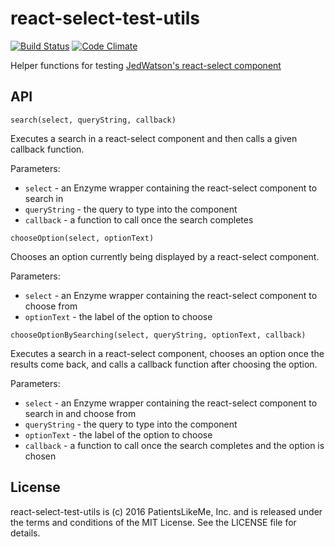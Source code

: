 # react-select-test-utils

[![Build Status](https://travis-ci.org/patientslikeme/react-select-test-utils.svg?branch=master)](https://travis-ci.org/patientslikeme/react-select-test-utils)
[![Code Climate](https://codeclimate.com/repos/583c5ccd17469900810001e3/badges/953c521a770b5fc9e7bc/gpa.svg)](https://codeclimate.com/repos/583c5ccd17469900810001e3/feed)

Helper functions for testing [JedWatson's react-select component](https://github.com/JedWatson/react-select)

## API

`search(select, queryString, callback)`

Executes a search in a react-select component and then calls a given callback function.

Parameters:

* `select` - an Enzyme wrapper containing the react-select component to search in
* `queryString` - the query to type into the component
* `callback` - a function to call once the search completes

`chooseOption(select, optionText)`

Chooses an option currently being displayed by a react-select component.

Parameters:

* `select` - an Enzyme wrapper containing the react-select component to choose from
* `optionText` - the label of the option to choose

`chooseOptionBySearching(select, queryString, optionText, callback)`

Executes a search in a react-select component, chooses an option once the results come back, and calls a callback function after choosing the option.

Parameters:

* `select` - an Enzyme wrapper containing the react-select component to search in and choose from
* `queryString` - the query to type into the component
* `optionText` - the label of the option to choose
* `callback` - a function to call once the search completes and the option is chosen

## License

react-select-test-utils is (c) 2016 PatientsLikeMe, Inc. and is released under the terms and conditions of the MIT License.  See the LICENSE file for details.
